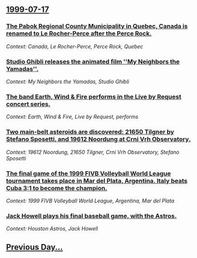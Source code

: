 ## [1999-07-17](/news/1999/07/17/index.md)

### [ The Pabok Regional County Municipality in Quebec, Canada is renamed to Le Rocher-Perce after the Perce Rock.](/news/1999/07/17/the-pabok-regional-county-municipality-in-quebec-canada-is-renamed-to-le-rocher-perca-c-after-the-perca-c-rock.md)
_Context: Canada, Le Rocher-Perce, Perce Rock, Quebec_

### [ Studio Ghibli releases the animated film ''My Neighbors the Yamadas''.](/news/1999/07/17/studio-ghibli-releases-the-animated-film-my-neighbors-the-yamadas.md)
_Context: My Neighbors the Yamadas, Studio Ghibli_

### [ The band Earth, Wind & Fire performs in the Live by Request concert series.](/news/1999/07/17/the-band-earth-wind-fire-performs-in-the-live-by-request-concert-series.md)
_Context: Earth, Wind & Fire, Live by Request, performs_

### [ Two main-belt asteroids are discovered: 21650 Tilgner by Stefano Sposetti, and 19612 Noordung at Crni Vrh Observatory.](/news/1999/07/17/two-main-belt-asteroids-are-discovered-21650-tilgner-by-stefano-sposetti-and-19612-noordung-at-arni-vrh-observatory.md)
_Context: 19612 Noordung, 21650 Tilgner, Crni Vrh Observatory, Stefano Sposetti_

### [ The final game of the 1999 FIVB Volleyball World League tournament takes place in Mar del Plata, Argentina. Italy beats Cuba 3:1 to become the champion. ](/news/1999/07/17/the-final-game-of-the-1999-fivb-volleyball-world-league-tournament-takes-place-in-mar-del-plata-argentina-italy-beats-cuba-3-1-to-become.md)
_Context: 1999 FIVB Volleyball World League, Argentina, Mar del Plata_

### [ Jack Howell plays his final baseball game, with the Astros.](/news/1999/07/17/jack-howell-plays-his-final-baseball-game-with-the-astros.md)
_Context: Houston Astros, Jack Howell_

## [Previous Day...](/news/1999/07/16/index.md)

